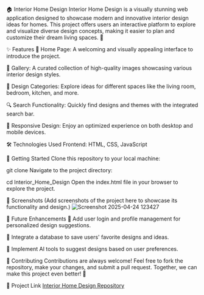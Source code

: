 🏠 Interior Home Design
Interior Home Design is a visually stunning web application designed to showcase modern and innovative interior design ideas for homes. This project offers users an interactive platform to explore and visualize diverse design concepts, making it easier to plan and customize their dream living spaces. 🌟

✨ Features
🏡 Home Page: A welcoming and visually appealing interface to introduce the project.

🎨 Gallery: A curated collection of high-quality images showcasing various interior design styles.

📂 Design Categories: Explore ideas for different spaces like the living room, bedroom, kitchen, and more.

🔍 Search Functionality: Quickly find designs and themes with the integrated search bar.

📱 Responsive Design: Enjoy an optimized experience on both desktop and mobile devices.

🛠️ Technologies Used
Frontend: HTML, CSS, JavaScript

🚀 Getting Started
Clone this repository to your local machine:

git clone <repository-url>
Navigate to the project directory:

cd Interior_Home_Design
Open the index.html file in your browser to explore the project.

📸 Screenshots
(Add screenshots of the project here to showcase its functionality and design.)
![Screenshot 2025-04-24 123427](https://github.com/user-attachments/assets/f88f9d47-8d60-47d1-9b18-86ed71252c5c)


🔮 Future Enhancements
👤 Add user login and profile management for personalized design suggestions.

📂 Integrate a database to save users' favorite designs and ideas.

🤖 Implement AI tools to suggest designs based on user preferences.

🤝 Contributing
Contributions are always welcome! Feel free to fork the repository, make your changes, and submit a pull request. Together, we can make this project even better! 🌟

🔗 Project Link
[Interior Home Design Repository](https://interior-home-furniture-website.vercel.app/)
